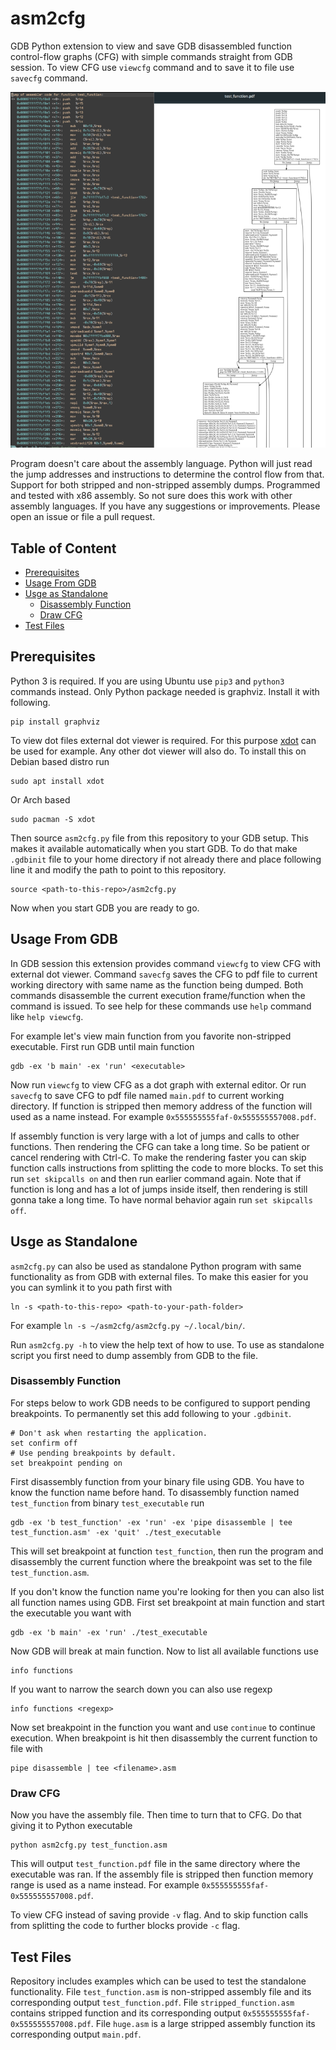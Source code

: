 # asm2cfg

GDB Python extension to view and save GDB disassembled function control-flow
graphs (CFG) with simple commands straight from GDB session. To view CFG use
`viewcfg` command and to save it to file use `savecfg` command.

![example](./images/example.png?raw=true "Assembly to CFG")

Program doesn't care about the assembly language. Python will just read the jump
addresses and instructions to determine the control flow from that. Support for
both stripped and non-stripped assembly dumps. Programmed and tested with x86
assembly. So not sure does this work with other assembly languages. If you have
any suggestions or improvements. Please open an issue or file a pull request.


## Table of Content

<!-- vim-markdown-toc GFM -->

* [Prerequisites](#prerequisites)
* [Usage From GDB](#usage-from-gdb)
* [Usge as Standalone](#usge-as-standalone)
  * [Disassembly Function](#disassembly-function)
  * [Draw CFG](#draw-cfg)
* [Test Files](#test-files)

<!-- vim-markdown-toc -->

## Prerequisites

Python 3 is required. If you are using Ubuntu use `pip3` and `python3` commands
instead. Only Python package needed is graphviz. Install it with following.

```
pip install graphviz
```

To view dot files external dot viewer is required. For this purpose
[xdot](https://pypi.org/project/xdot/) can
be used for example. Any other dot viewer will also do. To install this on
Debian based distro run

```
sudo apt install xdot
```

Or Arch based

```
sudo pacman -S xdot
```

Then source `asm2cfg.py` file from this repository to your GDB setup. This makes
it available automatically when you start GDB. To do that make `.gdbinit` file
to your home directory if not already there and place following line it and
modify the path to point to this repository.

```
source <path-to-this-repo>/asm2cfg.py
```

Now when you start GDB you are ready to go.

## Usage From GDB

In GDB session this extension provides command `viewcfg` to view CFG with
external dot viewer. Command `savecfg` saves the CFG to pdf file to current
working directory with same name as the function being dumped. Both commands
disassemble the current execution frame/function when the command is issued. To
see help for these commands use `help` command like `help viewcfg`.

For example let's view main function from you favorite non-stripped executable.
First run GDB until main function

```
gdb -ex 'b main' -ex 'run' <executable>
```

Now run `viewcfg` to view CFG as a dot graph with external editor. Or run `savecfg`
to save CFG to pdf file named `main.pdf` to current working directory. If
function is stripped then memory address of the function will used as a name
instead. For example `0x555555555faf-0x555555557008.pdf`.

If assembly function is very large with a lot of jumps and calls to other
functions. Then rendering the CFG can take a long time. So be patient or cancel
rendering with Ctrl-C. To make the rendering faster you can skip function calls
instructions from splitting the code to more blocks. To set this run `set
skipcalls on` and then run earlier command again. Note that if function is long
and has a lot of jumps inside itself, then rendering is still gonna take a long
time. To have normal behavior again run `set skipcalls off`.

## Usge as Standalone

`asm2cfg.py` can also be used as standalone Python program with same
functionality as from GDB with external files. To make this easier for you you
can symlink it to you path first with

```
ln -s <path-to-this-repo> <path-to-your-path-folder>
```

For example `ln -s ~/asm2cfg/asm2cfg.py ~/.local/bin/`.

Run `asm2cfg.py -h` to view the help text of how to use. To use as standalone
script you first need to dump assembly from GDB to the file.

### Disassembly Function

For steps below to work GDB needs to be configured to support pending
breakpoints. To permanently set this add following to your `.gdbinit`.

```
# Don't ask when restarting the application.
set confirm off
# Use pending breakpoints by default.
set breakpoint pending on
```

First disassembly function from your binary file using GDB. You have to know the
function name before hand. To disassembly function named `test_function` from
binary `test_executable` run

```
gdb -ex 'b test_function' -ex 'run' -ex 'pipe disassemble | tee test_function.asm' -ex 'quit' ./test_executable
```

This will set breakpoint at function `test_function`, then
run the program and disassembly the current function where the breakpoint was
set to the file `test_function.asm`.

If you don't know the function name you're looking for then you can also list
all function names using GDB. First set breakpoint at main function and start
the executable you want with

```
gdb -ex 'b main' -ex 'run' ./test_executable
```

Now GDB will break at main function. Now to list all available functions use

```
info functions
```

If you want to narrow the search down you can also use regexp

```
info functions <regexp>
```

Now set breakpoint in the function you want and use `continue` to continue
execution. When breakpoint is hit then disassembly the current function to file
with

```
pipe disassemble | tee <filename>.asm
```

### Draw CFG

Now you have the assembly file. Then time to turn that to CFG. Do that giving it
to Python executable

```
python asm2cfg.py test_function.asm
```

This will output `test_function.pdf` file in the same directory where the
executable was ran. If the assembly file is stripped then function memory range
is used as a name instead. For example `0x555555555faf-0x555555557008.pdf`.

To view CFG instead of saving provide `-v` flag. And to skip function calls from
splitting the code to further blocks provide `-c` flag.

## Test Files

Repository includes examples which can be used to test the standalone
functionality. File `test_function.asm` is non-stripped assembly file and its
corresponding output `test_function.pdf`. File `stripped_function.asm` contains
stripped function and its corresponding output
`0x555555555faf-0x555555557008.pdf`. File `huge.asm` is a large stripped
assembly function its corresponding output `main.pdf`.
